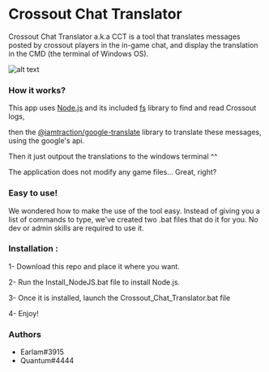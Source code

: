 # Crossout Chat Translator

Crossout Chat Translator a.k.a CCT is a tool that translates messages posted by crossout players in the in-game chat, and display the translation in the CMD (the terminal of Windows OS).

![alt text](https://www.aht.li/3729172/cct.png)


### How it works?

This app uses [Node.js](https://nodejs.org) and its included [fs](https://nodejs.org/dist/latest-v16.x/docs/api/fs.html) library to find and read Crossout logs,

then the [@iamtraction/google-translate](https://github.com/iamtraction/google-translate) library to translate these messages, using the google's api. 

Then it just outpout the translations to the windows terminal ^^

The application does not modify any game files... Great, right?


### Easy to use!
We wondered how to make the use of the tool easy. Instead of giving you a list of commands to type, we've created two .bat files that do it for you. No dev or admin skills are required to use it.


### Installation :

1- Download this repo and place it where you want.

2- Run the Install_NodeJS.bat file to install Node.js.

3- Once it is installed, launch the Crossout_Chat_Translator.bat file

4- Enjoy!


### Authors

- Earlam#3915
- Quantum#4444
